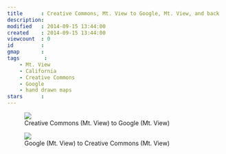 ```yaml
---
title      : Creative Commons, Mt. View to Google, Mt. View, and back
description: 
modified   : 2014-09-15 13:44:00
created    : 2014-09-15 13:44:00
viewcount  : 0
id         : 
gmap       : 
tags        :
    - Mt. View
    - California
    - Creative Commons
    - Google
    - hand drawn maps
stars      : 
---
```


<figure>
    <img src="img051.png">
    <figcaption>Creative Commons (Mt. View) to Google (Mt. View)</figcaption>
</figure>

<figure>
    <img src="img052.png">
    <figcaption>Google (Mt. View) to Creative Commons (Mt. View)</figcaption>
</figure>

